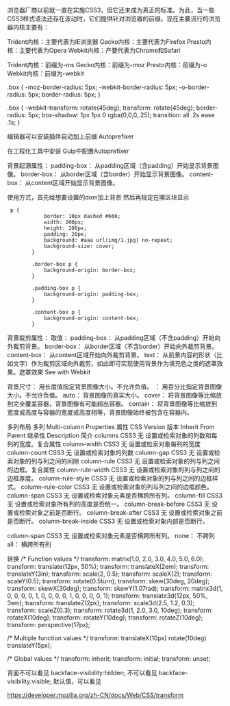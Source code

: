 浏览器厂商以前就一直在实施CSS3，但它还未成为真正的标准。为此，当一些CSS3样式语法还存在波动时，它们提供针对浏览器的前缀。现在主要流行的浏览器内核主要有：


Trident内核：主要代表为IE浏览器
Gecko内核：主要代表为Firefox
Presto内核：主要代表为Opera
Webkit内核：产要代表为Chrome和Safari


Trident内核：前缀为-ms
Gecko内核：前缀为-moz
Presto内核：前缀为-o
Webkit内核：前缀为-webkit


.box {
    -moz-border-radius: 5px;
    -webkit-border-radius: 5px;
    -o-border-radius: 5px;
    border-radius: 5px;
}

.box { -webkit-transform: rotate(45deg); transform: rotate(45deg); border-radius: 5px; box-shadow: 1px 1px 0 rgba(0,0,0,.25); transition: all .2s ease .1s; }


编辑器可以安装插件自动加上前缀
Autoprefixer

在工程化工具中安装
Gulp中配置Autoprefixer


背景起源属性：
padding-box：
从padding区域（含padding）开始显示背景图像。
border-box：
从border区域（含border）开始显示背景图像。
content-box：
从content区域开始显示背景图像。

使用方式，首先给想要设置的dom加上背景
然后再规定在哪区块显示

```
 p {
            border: 10px dashed #666;
            width: 200px;
            height: 200px;
            padding: 20px;
            background: #aaa url(img/1.jpg) no-repeat;
            background-size: cover;
        }
        
        .border-box p {
            background-origin: border-box;
        }
        
        .padding-box p {
            background-origin: padding-box;
        }
        
        .content-box p {
            background-origin: content-box;
        }
```

背景裁剪属性：
取值：
padding-box：
从padding区域（不含padding）开始向外裁剪背景。
border-box：
从border区域（不含border）开始向外裁剪背景。
content-box：
从content区域开始向外裁剪背景。
text：
从前景内容的形状（比如文字）作为裁剪区域向外裁剪，如此即可实现使用背景作为填充色之类的遮罩效果。遮罩效果 See with Webkit

背景尺寸：
用长度值指定背景图像大小。不允许负值。
<percentage>：
用百分比指定背景图像大小。不允许负值。
auto：
背景图像的真实大小。
cover：
将背景图像等比缩放到完全覆盖容器，背景图像有可能超出容器。
contain：
将背景图像等比缩放到宽度或高度与容器的宽度或高度相等，背景图像始终被包含在容器内。


多列布局
多列 Multi-column
Properties
属性	CSS Version
版本	Inherit From Parent
继承性	Description
简介
columns	CSS3	无	设置或检索对象的列数和每列的宽度。复合属性
column-width	CSS3	无	设置或检索对象每列的宽度
column-count	CSS3	无	设置或检索对象的列数
column-gap	CSS3	无	设置或检索对象的列与列之间的间隙
column-rule	CSS3	无	设置或检索对象的列与列之间的边框。复合属性
column-rule-width	CSS3	无	设置或检索对象的列与列之间的边框厚度。
column-rule-style	CSS3	无	设置或检索对象的列与列之间的边框样式。
column-rule-color	CSS3	无	设置或检索对象的列与列之间的边框颜色。
column-span	CSS3	无	设置或检索对象元素是否横跨所有列。
column-fill	CSS3	无	设置或检索对象所有列的高度是否统一。
column-break-before	CSS3	无	设置或检索对象之前是否断行。
column-break-after	CSS3	无	设置或检索对象之前是否断行。
column-break-inside	CSS3	无	设置或检索对象内部是否断行。


column-span	CSS3	无	设置或检索对象元素是否横跨所有列。
none：
不跨列
all：
横跨所有列


转换
/* Function values */
transform: matrix(1.0, 2.0, 3.0, 4.0, 5.0, 6.0);
transform: translate(12px, 50%);
transform: translateX(2em);
transform: translateY(3in);
transform: scale(2, 0.5);
transform: scaleX(2);
transform: scaleY(0.5);
transform: rotate(0.5turn);
transform: skew(30deg, 20deg);
transform: skewX(30deg);
transform: skewY(1.07rad);
transform: matrix3d(1, 0, 0, 0, 0, 1, 0, 0, 0, 0, 1, 0, 0, 0, 0, 1);
transform: translate3d(12px, 50%, 3em);
transform: translateZ(2px);
transform: scale3d(2.5, 1.2, 0.3);
transform: scaleZ(0.3);
transform: rotate3d(1, 2.0, 3.0, 10deg);
transform: rotateX(10deg);
transform: rotateY(10deg);
transform: rotateZ(10deg);
transform: perspective(17px);

/* Multiple function values */
transform: translateX(10px) rotate(10deg) translateY(5px);

/* Global values */
transform: inherit;
transform: initial;
transform: unset;

背面不可以看见
 backface-visibility:hidden; 不可以看见
 backface-visibility:visible; 默认值，可以看见

 https://developer.mozilla.org/zh-CN/docs/Web/CSS/transform